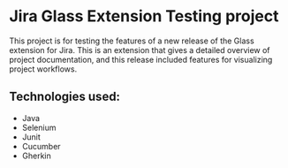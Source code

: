 # Jira Glass Extension Testing project

This project is for testing the features of a new release of the Glass
extension for Jira. This is an extension that gives a detailed overview of project documentation, and this
release included features for visualizing project workflows.

## Technologies used:
- Java
- Selenium
- Junit
- Cucumber
- Gherkin
